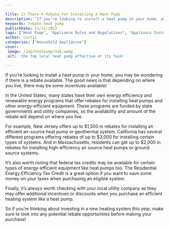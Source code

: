 ```yaml
---

title: Is There A Rebate For Installing A Heat Pump
description: "If you’re looking to install a heat pump in your home, you may be wondering if there is a rebate available. The good news is that ...get the full scoop"
keywords: rebate heat pump
publishDate: 12/12/2022
tags: ["Heat Pump", "Appliance Rules and Regulations", "Appliance Installation"]
author: Curtis
categories: ["Household Appliances"]
cover: 
 image: /img/heatpump/310.webp
 alt: 'the top local heat pump effective at its task'

---
```


If you’re looking to install a heat pump in your home, you may be wondering if there is a rebate available. The good news is that depending on where you live, there may be some incentives available! 

In the United States, many states have their own energy efficiency and renewable energy programs that offer rebates for installing heat pumps and other energy-efficient equipment. These programs are funded by state governments and utility companies, so the availability and amount of the rebate will depend on where you live. 

For example, New Jersey offers up to $1,500 in rebates for installing an efficient air-source heat pump or geothermal system. California has several different programs offering rebates of up to $3,000 for installing certain types of systems. And in Massachusetts, residents can get up to $2,000 in rebates for installing high-efficiency air source heat pumps or ground source systems. 

It’s also worth noting that federal tax credits may be available for certain types of energy-efficient equipment like heat pumps too. The Residential Energy Efficiency Tax Credit is a great option if you want to save some money on your taxes when purchasing an eligible system. 

Finally, it’s always worth checking with your local utility company as they may offer additional incentives or discounts when you purchase an efficient heating system like a heat pump. 

So if you’re thinking about investing in a new heating system this year, make sure to look into any potential rebate opportunities before making your purchase!

